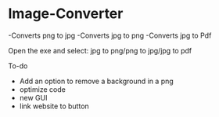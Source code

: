 # Image-Converter

-Converts png to jpg
-Converts jpg to png
-Converts jpg to Pdf

Open the exe and select: jpg to png/png to jpg/jpg to pdf

To-do
- Add an option to remove a background in a png
- optimize code 
- new GUI 
- link website to button
